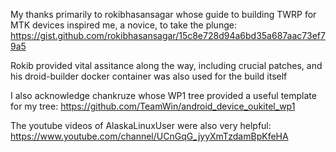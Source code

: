 My thanks primarily to rokibhasansagar whose guide to building TWRP for MTK devices inspired me, a novice, to take the plunge:
https://gist.github.com/rokibhasansagar/15c8e728d94a6bd35a687aac73ef79a5

Rokib provided vital assitance along the way, including crucial patches, and his droid-builder docker container was also used for the build itself

I also acknowledge chankruze whose WP1 tree provided a useful template for my tree: https://github.com/TeamWin/android_device_oukitel_wp1

The youtube videos of AlaskaLinuxUser were also very helpful: https://www.youtube.com/channel/UCnGqG_jyyXmTzdamBpKfeHA


